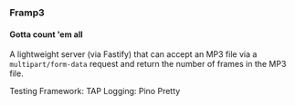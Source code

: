 ### Framp3
#### Gotta count 'em all

A lightweight server (via Fastify) that can accept an MP3 file via a `multipart/form-data` request and return the number of frames in the MP3 file.

Testing Framework: TAP
Logging: Pino Pretty
